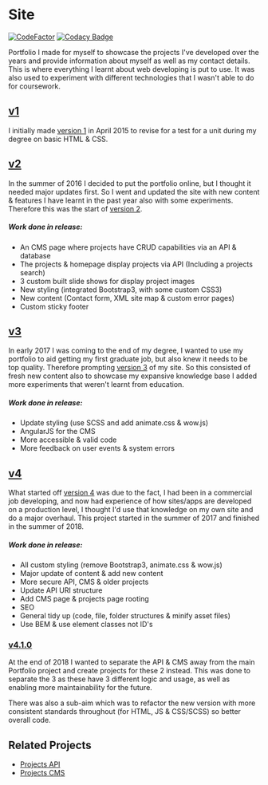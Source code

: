 # Site

[![CodeFactor](https://www.codefactor.io/repository/github/jahidulpabelislam/portfolio/badge?style=flat-square)](https://www.codefactor.io/repository/github/jahidulpabelislam/portfolio)
[![Codacy Badge](https://api.codacy.com/project/badge/Grade/96618e67cccc406bae671770803b0603)](https://app.codacy.com/app/jahidulpabelislam/portfolio?utm_source=github.com&utm_medium=referral&utm_content=jahidulpabelislam/portfolio&utm_campaign=Badge_Grade_Dashboard)

Portfolio I made for myself to showcase the projects I've developed over the years and provide information about myself as well as my contact details. This is where everything I learnt about web developing is put to use. It was also used to experiment with different technologies that I wasn't able to do for coursework.

## [v1](https://github.com/jahidulpabelislam/portfolio/tree/releases/tag/v1/)

I initially made [version 1](https://github.com/jahidulpabelislam/portfolio/tree/releases/tag/v1/) in April 2015 to revise for a test for a unit during my degree on basic HTML &amp; CSS.

## [v2](https://github.com/jahidulpabelislam/portfolio/tree/releases/tag/v2/)

In the summer of 2016 I decided to put the portfolio online, but I thought it needed major updates first. So I went and updated the site with new content &amp; features I have learnt in the past year also with some experiments. Therefore this was the start of [version 2](https://github.com/jahidulpabelislam/portfolio/tree/releases/tag/v2/).

##### Work done in release:

-   An CMS page where projects have CRUD capabilities via an API &amp; database
-   The projects &amp; homepage display projects via API (Including a projects search)
-   3 custom built slide shows for display project images
-   New styling (integrated Bootstrap3, with some custom CSS3)
-   New content (Contact form, XML site map &amp; custom error pages)
-   Custom sticky footer

## [v3](https://github.com/jahidulpabelislam/portfolio/tree/releases/tag/v3/)

In early 2017 I was coming to the end of my degree, I wanted to use my portfolio to aid getting my first graduate job, but also knew it needs to be top quality. Therefore prompting [version 3](https://github.com/jahidulpabelislam/portfolio/tree/releases/tag/v3/) of my site. So this consisted of fresh new content also to showcase my expansive knowledge base I added more experiments that weren't learnt from education.

##### Work done in release:

-   Update styling (use SCSS and add animate.css &amp; wow.js)
-   AngularJS for the CMS
-   More accessible &amp; valid code
-   More feedback on user events &amp; system errors

## [v4](https://github.com/jahidulpabelislam/portfolio/tree/releases/tag/v4/)

What started off [version 4](https://github.com/jahidulpabelislam/portfolio/tree/releases/tag/v4/) was due to the fact, I had been in a commercial job developing, and now had experience of how sites/apps are developed on a production level, I thought I'd use that knowledge on my own site and do a major overhaul. This project started in the summer of 2017 and finished in the summer of 2018.

##### Work done in release:

-   All custom styling (remove Bootstrap3, animate.css &amp; wow.js)
-   Major update of content &amp; add new content
-   More secure API, CMS &amp; older projects
-   Update API URI structure
-   Add CMS page &amp; projects page rooting
-   SEO
-   General tidy up (code, file, folder structures &amp; minify asset files)
-   Use BEM &amp; use element classes not ID's

### [v4.1.0](https://github.com/jahidulpabelislam/portfolio/tree/releases/tag/v4.1.0/)

At the end of 2018 I wanted to separate the API &amp; CMS away from the main Portfolio project and create projects for these 2 instead. This was done to separate the 3 as these have 3 different logic and usage, as well as enabling more maintainability for the future.

There was also a sub-aim which was to refactor the new version with more consistent standards throughout (for HTML, JS &amp; CSS/SCSS) so better overall code.

## Related Projects

-   [Projects API](https://github.com/jahidulpabelislam/portfolio-api/)
-   [Projects CMS](https://github.com/jahidulpabelislam/portfolio-cms/)
